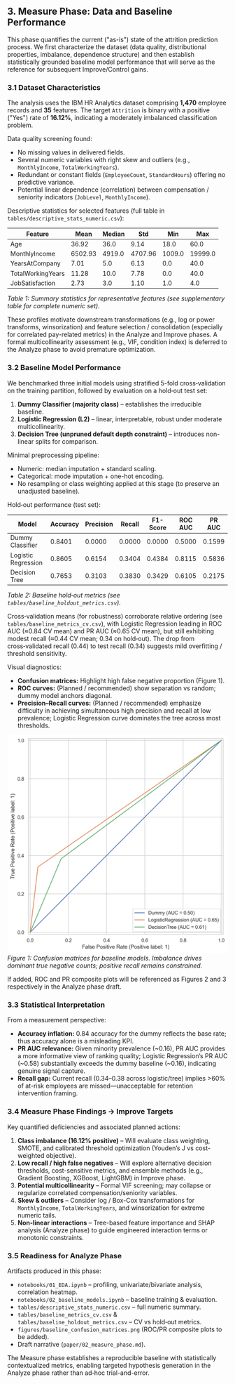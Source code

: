 ## 3. Measure Phase: Data and Baseline Performance

This phase quantifies the current ("as-is") state of the attrition prediction process. We first characterize the dataset (data quality, distributional properties, imbalance, dependence structure) and then establish statistically grounded baseline model performance that will serve as the reference for subsequent Improve/Control gains.

### 3.1 Dataset Characteristics

The analysis uses the IBM HR Analytics dataset comprising **1,470** employee records and **35** features. The target `Attrition` is binary with a positive ("Yes") rate of **16.12%**, indicating a moderately imbalanced classification problem.

Data quality screening found:
- No missing values in delivered fields.
- Several numeric variables with right skew and outliers (e.g., `MonthlyIncome`, `TotalWorkingYears`).
- Redundant or constant fields (`EmployeeCount`, `StandardHours`) offering no predictive variance.
- Potential linear dependence (correlation) between compensation / seniority indicators (`JobLevel`, `MonthlyIncome`).

Descriptive statistics for selected features (full table in `tables/descriptive_stats_numeric.csv`):

| Feature | Mean | Median | Std | Min | Max |
|---------|------|--------|-----|-----|-----|
| Age | 36.92 | 36.0 | 9.14 | 18.0 | 60.0 |
| MonthlyIncome | 6502.93 | 4919.0 | 4707.96 | 1009.0 | 19999.0 |
| YearsAtCompany | 7.01 | 5.0 | 6.13 | 0.0 | 40.0 |
| TotalWorkingYears | 11.28 | 10.0 | 7.78 | 0.0 | 40.0 |
| JobSatisfaction | 2.73 | 3.0 | 1.10 | 1.0 | 4.0 |

*Table 1: Summary statistics for representative features (see supplementary table for complete numeric set).*

These profiles motivate downstream transformations (e.g., log or power transforms, winsorization) and feature selection / consolidation (especially for correlated pay-related metrics) in the Analyze and Improve phases. A formal multicollinearity assessment (e.g., VIF, condition index) is deferred to the Analyze phase to avoid premature optimization.

### 3.2 Baseline Model Performance

We benchmarked three initial models using stratified 5-fold cross‑validation on the training partition, followed by evaluation on a hold‑out test set:
1. **Dummy Classifier (majority class)** – establishes the irreducible baseline.
2. **Logistic Regression (L2)** – linear, interpretable, robust under moderate multicollinearity.
3. **Decision Tree (unpruned default depth constraint)** – introduces non-linear splits for comparison.

Minimal preprocessing pipeline:
- Numeric: median imputation + standard scaling.
- Categorical: mode imputation + one-hot encoding.
- No resampling or class weighting applied at this stage (to preserve an unadjusted baseline).

Hold‑out performance (test set):

| Model | Accuracy | Precision | Recall | F1-Score | ROC AUC | PR AUC |
|-------|----------|-----------|--------|----------|---------|--------|
| Dummy Classifier | 0.8401 | 0.0000 | 0.0000 | 0.0000 | 0.5000 | 0.1599 |
| Logistic Regression | 0.8605 | 0.6154 | 0.3404 | 0.4384 | 0.8115 | 0.5836 |
| Decision Tree | 0.7653 | 0.3103 | 0.3830 | 0.3429 | 0.6105 | 0.2175 |

*Table 2: Baseline hold‑out metrics (see `tables/baseline_holdout_metrics.csv`).*

Cross‑validation means (for robustness) corroborate relative ordering (see `tables/baseline_metrics_cv.csv`), with Logistic Regression leading in ROC AUC (≈0.84 CV mean) and PR AUC (≈0.65 CV mean), but still exhibiting modest recall (≈0.44 CV mean; 0.34 on hold‑out). The drop from cross‑validated recall (0.44) to test recall (0.34) suggests mild overfitting / threshold sensitivity.

Visual diagnostics:
- **Confusion matrices:** Highlight high false negative proportion (Figure 1).
- **ROC curves:** (Planned / recommended) show separation vs random; dummy model anchors diagonal.
- **Precision–Recall curves:** (Planned / recommended) emphasize difficulty in achieving simultaneous high precision and recall at low prevalence; Logistic Regression curve dominates the tree across most thresholds.

![Baseline confusion matrices](../figures/baseline_confusion_matrices.png)
*Figure 1: Confusion matrices for baseline models. Imbalance drives dominant true negative counts; positive recall remains constrained.*

If added, ROC and PR composite plots will be referenced as Figures 2 and 3 respectively in the Analyze phase draft.

### 3.3 Statistical Interpretation

From a measurement perspective:
- **Accuracy inflation:** 0.84 accuracy for the dummy reflects the base rate; thus accuracy alone is a misleading KPI.
- **PR AUC relevance:** Given minority prevalence (~0.16), PR AUC provides a more informative view of ranking quality; Logistic Regression’s PR AUC (~0.58) substantially exceeds the dummy baseline (~0.16), indicating genuine signal capture.
- **Recall gap:** Current recall (0.34–0.38 across logistic/tree) implies >60% of at-risk employees are missed—unacceptable for retention intervention framing.

### 3.4 Measure Phase Findings → Improve Targets

Key quantified deficiencies and associated planned actions:
1. **Class imbalance (16.12% positive)** – Will evaluate class weighting, SMOTE, and calibrated threshold optimization (Youden’s J vs cost-weighted objective).
2. **Low recall / high false negatives** – Will explore alternative decision thresholds, cost-sensitive metrics, and ensemble methods (e.g., Gradient Boosting, XGBoost, LightGBM) in Improve phase.
3. **Potential multicollinearity** – Formal VIF screening; may collapse or regularize correlated compensation/seniority variables.
4. **Skew & outliers** – Consider log / Box-Cox transformations for `MonthlyIncome`, `TotalWorkingYears`, and winsorization for extreme numeric tails.
5. **Non-linear interactions** – Tree-based feature importance and SHAP analysis (Analyze phase) to guide engineered interaction terms or monotonic constraints.

### 3.5 Readiness for Analyze Phase

Artifacts produced in this phase:
- `notebooks/01_EDA.ipynb` – profiling, univariate/bivariate analysis, correlation heatmap.
- `notebooks/02_baseline_models.ipynb` – baseline training & evaluation.
- `tables/descriptive_stats_numeric.csv` – full numeric summary.
- `tables/baseline_metrics_cv.csv` & `tables/baseline_holdout_metrics.csv` – CV vs hold‑out metrics.
- `figures/baseline_confusion_matrices.png` (ROC/PR composite plots to be added).
- Draft narrative (`paper/02_measure_phase.md`).

The Measure phase establishes a reproducible baseline with statistically contextualized metrics, enabling targeted hypothesis generation in the Analyze phase rather than ad‑hoc trial-and-error.